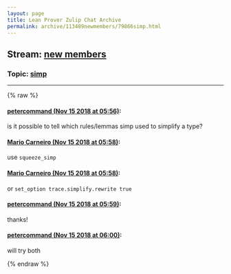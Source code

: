 ```yaml
---
layout: page
title: Lean Prover Zulip Chat Archive 
permalink: archive/113489newmembers/79866simp.html
---
```


## Stream: [new members](index.html)
### Topic: [simp](79866simp.html)

---


{% raw %}
#### [ petercommand (Nov 15 2018 at 05:56)](https://leanprover.zulipchat.com/#narrow/stream/113489-new%20members/topic/simp/near/147720756):
is it possible to tell which rules/lemmas simp used to simplify a type?

#### [ Mario Carneiro (Nov 15 2018 at 05:58)](https://leanprover.zulipchat.com/#narrow/stream/113489-new%20members/topic/simp/near/147720820):
use `squeeze_simp`

#### [ Mario Carneiro (Nov 15 2018 at 05:58)](https://leanprover.zulipchat.com/#narrow/stream/113489-new%20members/topic/simp/near/147720829):
or `set_option trace.simplify.rewrite true`

#### [ petercommand (Nov 15 2018 at 05:59)](https://leanprover.zulipchat.com/#narrow/stream/113489-new%20members/topic/simp/near/147720864):
thanks!

#### [ petercommand (Nov 15 2018 at 06:00)](https://leanprover.zulipchat.com/#narrow/stream/113489-new%20members/topic/simp/near/147720942):
will try both


{% endraw %}
